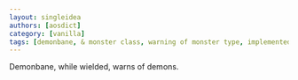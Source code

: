 ```yaml
---
layout: singleidea
authors: [aosdict]
category: [vanilla]
tags: [demonbane, & monster class, warning of monster type, implemented in xnethack]
---
```

Demonbane, while wielded, warns of demons.
